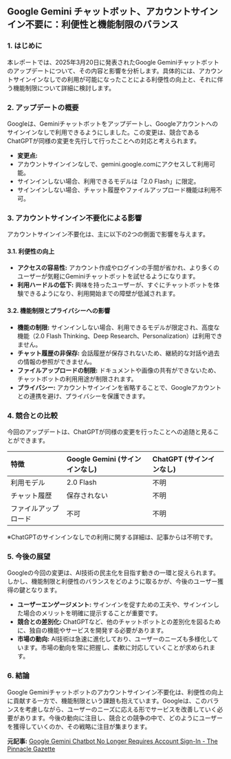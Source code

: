 ## Google Gemini チャットボット、アカウントサインイン不要に：利便性と機能制限のバランス

### 1. はじめに

本レポートでは、2025年3月20日に発表されたGoogle Geminiチャットボットのアップデートについて、その内容と影響を分析します。具体的には、アカウントサインインなしでの利用が可能になったことによる利便性の向上と、それに伴う機能制限について詳細に検討します。

### 2. アップデートの概要

Googleは、Geminiチャットボットをアップデートし、Googleアカウントへのサインインなしで利用できるようにしました。この変更は、競合であるChatGPTが同様の変更を先行して行ったことへの対応と考えられます。

* **変更点:**
 * アカウントサインインなしで、gemini.google.comにアクセスして利用可能。
 * サインインしない場合、利用できるモデルは「2.0 Flash」に限定。
 * サインインしない場合、チャット履歴やファイルアップロード機能は利用不可。

### 3. アカウントサインイン不要化による影響

アカウントサインイン不要化は、主に以下の2つの側面で影響を与えます。

#### 3.1. 利便性の向上

* **アクセスの容易性:** アカウント作成やログインの手間が省かれ、より多くのユーザーが気軽にGeminiチャットボットを試せるようになります。
* **利用ハードルの低下:** 興味を持ったユーザーが、すぐにチャットボットを体験できるようになり、利用開始までの障壁が低減されます。

#### 3.2. 機能制限とプライバシーへの影響

* **機能の制限:** サインインしない場合、利用できるモデルが限定され、高度な機能（2.0 Flash Thinking、Deep Research、Personalization）は利用できません。
* **チャット履歴の非保存:** 会話履歴が保存されないため、継続的な対話や過去の情報の参照ができません。
* **ファイルアップロードの制限:** ドキュメントや画像の共有ができないため、チャットボットの利用用途が制限されます。
* **プライバシー:** アカウントサインインを省略することで、Googleアカウントとの連携を避け、プライバシーを保護できます。

### 4. 競合との比較

今回のアップデートは、ChatGPTが同様の変更を行ったことへの追随と見ることができます。

| 特徴 | Google Gemini (サインインなし) | ChatGPT (サインインなし) |
| :------------- | :--------------------------- | :----------------------- |
| 利用モデル | 2.0 Flash | 不明 |
| チャット履歴 | 保存されない | 不明 |
| ファイルアップロード | 不可 | 不明 |

※ChatGPTのサインインなしでの利用に関する詳細は、記事からは不明です。

### 5. 今後の展望

Googleの今回の変更は、AI技術の民主化を目指す動きの一環と捉えられます。しかし、機能制限と利便性のバランスをどのように取るかが、今後のユーザー獲得の鍵となります。

* **ユーザーエンゲージメント:** サインインを促すための工夫や、サインインした場合のメリットを明確に提示することが重要です。
* **競合との差別化:** ChatGPTなど、他のチャットボットとの差別化を図るために、独自の機能やサービスを開発する必要があります。
* **市場の動向:** AI技術は急速に進化しており、ユーザーのニーズも多様化しています。市場の動向を常に把握し、柔軟に対応していくことが求められます。

### 6. 結論

Google Geminiチャットボットのアカウントサインイン不要化は、利便性の向上に貢献する一方で、機能制限という課題も抱えています。Googleは、このバランスを考慮しながら、ユーザーのニーズに応える形でサービスを改善していく必要があります。今後の動向に注目し、競合との競争の中で、どのようにユーザーを獲得していくのか、その戦略に注目が集まります。


**元記事:** [Google Gemini Chatbot No Longer Requires Account Sign-In - The Pinnacle Gazette](https://evrimagaci.org/tpg/google-gemini-chatbot-no-longer-requires-account-signin-274851)